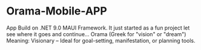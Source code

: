 # Orama-Mobile-APP
App Build on .NET 9.0 MAUI Framework. It just started as a fun project let see where it goes and continue...  Orama (Greek for "vision" or "dream") Meaning: Visionary – Ideal for goal-setting, manifestation, or planning tools.
